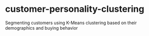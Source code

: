 # customer-personality-clustering
Segmenting customers using K-Means clustering based on their demographics and buying behavior
